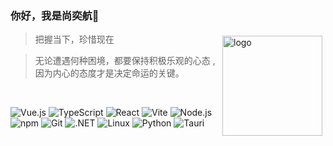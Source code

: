 ### 你好，我是尚奕航🤵

<img src="https://github-readme-stats.vercel.app/api?username=shangyihang&show_icons=true" alt="logo" height="160" align="right" style="margin: 5px; margin-bottom: 20px;" />

> 把握当下，珍惜现在

> 无论遭遇何种困境，都要保持积极乐观的心态 ,  
> 因为内心的态度才是决定命运的关键。

<br>

![Vue.js](https://img.shields.io/badge/-Vue.js-4FC08D?&logo=Vue.js&logoColor=ffffff)
![TypeScript](https://img.shields.io/badge/TypeScript-3178c6?&logo=TypeScript&logoColor=ffffff)
![React](https://img.shields.io/badge/-React-3998b6?&logo=React&logoColor=ffffff)
![Vite](https://img.shields.io/badge/-Vite-a059fe?&logo=vite&logoColor=ffffff)
![Node.js](https://img.shields.io/badge/-Node.js-68A063?&logo=Node.js&logoColor=ffffff)
![npm](https://img.shields.io/badge/-NPM-CB3837?&logo=npm&logoColor=white)
![Git](https://img.shields.io/badge/-Git-f05032?&logo=git&logoColor=white)
![.NET](https://img.shields.io/badge/.NET-4122aa?&logo=C-Sharp&logoColor=ffffff)
![Linux](https://img.shields.io/badge/-Linux-333333?&logo=linux&logoColor=white)
![Python](https://img.shields.io/badge/-Python-3776AB?&logo=python&logoColor=ffffff)
![Tauri](https://img.shields.io/badge/Tauri-ffc131?&logo=tauri&logoColor=ffffff)